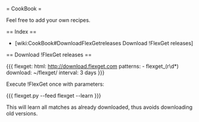 = CookBook = 

Feel free to add your own recipes.

== Index ==

 * [wiki:CookBook#DownloadFlexGetreleases Download !FlexGet releases]



== Download !FlexGet releases ==

{{{
flexget:
  html: http://download.flexget.com
  patterns:
    - flexget_\(r\d*\)
  download: ~/flexget/
  interval: 3 days
}}}

Execute !FlexGet once with parameters:

{{{
flexget.py --feed flexget --learn
}}}

This will learn all matches as already downloaded, thus avoids downloading old versions.